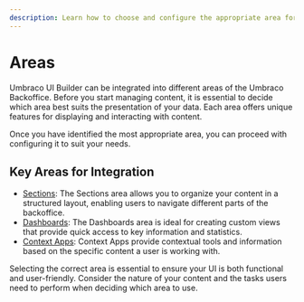 ```yaml
---
description: Learn how to choose and configure the appropriate area for connecting Umbraco UI builder for Umbraco.
---
```


# Areas

Umbraco UI Builder can be integrated into different areas of the Umbraco Backoffice. Before you start managing content, it is essential to decide which area best suits the presentation of your data. Each area offers unique features for displaying and interacting with content.

Once you have identified the most appropriate area, you can proceed with configuring it to suit your needs.

## Key Areas for Integration

- [Sections](sections.md): The Sections area allows you to organize your content in a structured layout, enabling users to navigate different parts of the backoffice.
- [Dashboards](dashboards.md): The Dashboards area is ideal for creating custom views that provide quick access to key information and statistics.
- [Context Apps](context-apps.md): Context Apps provide contextual tools and information based on the specific content a user is working with.

Selecting the correct area is essential to ensure your UI is both functional and user-friendly. Consider the nature of your content and the tasks users need to perform when deciding which area to use.
